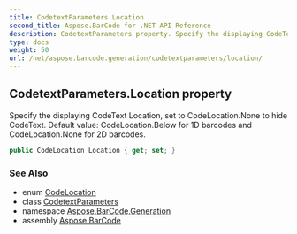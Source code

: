 ```yaml
---
title: CodetextParameters.Location
second_title: Aspose.BarCode for .NET API Reference
description: CodetextParameters property. Specify the displaying CodeText Location set to CodeLocation.None to hide CodeText. Default value CodeLocation.Below for 1D barcodes and CodeLocation.None for 2D barcodes
type: docs
weight: 50
url: /net/aspose.barcode.generation/codetextparameters/location/
---
```

## CodetextParameters.Location property

Specify the displaying CodeText Location, set to CodeLocation.None to hide CodeText. Default value: CodeLocation.Below for 1D barcodes and CodeLocation.None for 2D barcodes.

```csharp
public CodeLocation Location { get; set; }
```

### See Also

* enum [CodeLocation](../../codelocation/)
* class [CodetextParameters](../)
* namespace [Aspose.BarCode.Generation](../../../aspose.barcode.generation/)
* assembly [Aspose.BarCode](../../../)


